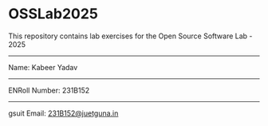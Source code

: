 # OSSLab2025
This repository contains lab exercises for the Open Source Software Lab - 2025
___________________________________
Name: Kabeer Yadav
__________________________________
ENRoll Number: 231B152
_______________________________
gsuit  Email: 231B152@juetguna.in
